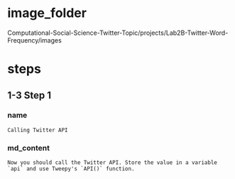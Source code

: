 # image_folder
Computational-Social-Science-Twitter-Topic/projects/Lab2B-Twitter-Word-Frequency/images

# steps

## 1-3 Step 1
### name
```
Calling Twitter API
```

### md_content 
```
Now you should call the Twitter API. Store the value in a variable `api` and use Tweepy's `API()` function. 
```
